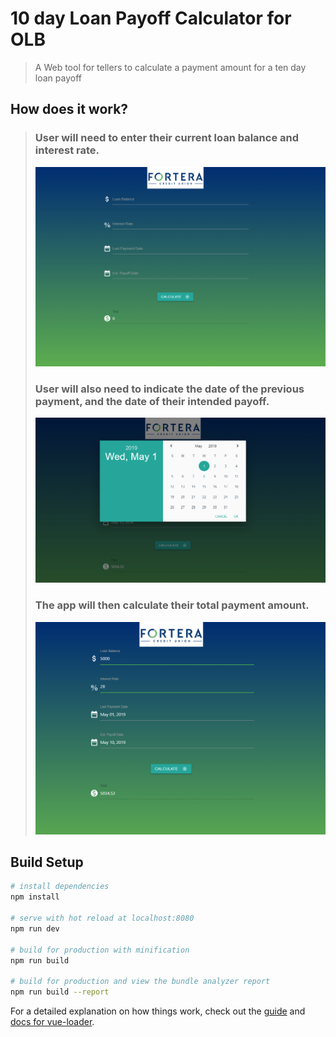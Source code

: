 # 10 day Loan Payoff Calculator for OLB

> A Web tool for tellers to calculate a payment amount for a ten day loan payoff

## How does it work?

> ### User will need to enter their current loan balance and interest rate.
>
> ![calculator form](https://raw.githubusercontent.com/BLRussell-09/10-Day-Loan-Payoff-Calculator-for-OLB/master/src/screenshots/ScreenCap.png "Calculator Form")
>
> ### User will also need to indicate the date of the previous payment, and the date of their intended payoff.
>
> ![Calendar Screenshot](https://raw.githubusercontent.com/BLRussell-09/10-Day-Loan-Payoff-Calculator-for-OLB/master/src/screenshots/CalCap.png "Calendar Screenshot")
>
> ### The app will then calculate their total payment amount.
>
> ![Calculator Filled Form](https://raw.githubusercontent.com/BLRussell-09/10-Day-Loan-Payoff-Calculator-for-OLB/master/src/screenshots/Form_filledScreen.png "Calculator Filled Form")

## Build Setup

``` bash
# install dependencies
npm install

# serve with hot reload at localhost:8080
npm run dev

# build for production with minification
npm run build

# build for production and view the bundle analyzer report
npm run build --report
```

For a detailed explanation on how things work, check out the [guide](http://vuejs-templates.github.io/webpack/) and [docs for vue-loader](http://vuejs.github.io/vue-loader).
